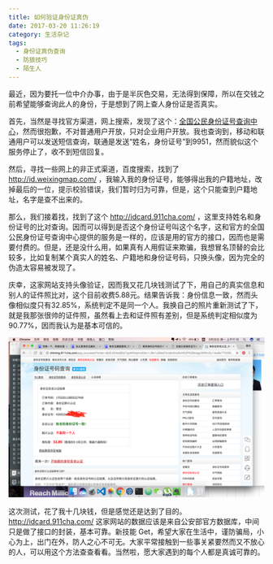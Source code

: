 ```yaml
---
title: 如何验证身份证真伪
date: 2017-03-20 11:26:19
category: 生活杂记
tags:
  - 身份证真伪查询
  - 防狼技巧
  - 陌生人
---
```


最近，因为要托一位中介办事，由于是半灰色交易，无法得到保障，所以在交钱之前希望能够查询此人的身份，于是想到了网上查人身份证是否真实。

<!--more-->

首先，当然是寻找官方渠道，网上搜索，发现了这个：[全国公民身份证号查询中心](http://www.nciic.com.cn/framework/gongzuo/index.jsp)，然而很抱歉，不对普通用户开放，只对企业用户开放。我也查询到，移动和联通用户可以发送短信查询，联通是发送“姓名，身份证号”到9951，然而貌似这个服务停止了，收不到短信回复。

然后，寻找一些网上的非正式渠道，百度搜索，找到了 http://id.weixingmap.com/ ，我输入我的身份证号，能够得出我的户籍地址，改掉最后的一位，提示校验错误，我们暂时归为可靠，但是，这个只能查到户籍地址，名字是查不出来的。

那么，我们接着找，找到了这个 http://idcard.911cha.com/ ，这里支持姓名和身份证号的比对查询。因而可以得到是否这个身份证号叫这个名字，这和官方的全国公民身份证号查询中心提供的服务是一样的，应该是用的官方的接口，因而也是需要付费的。但是，还是没什么用，如果真有人用假证来欺骗，我想冒名顶替的会比较多，比如复制某个真实人的姓名、户籍地和身份证号码，只换头像，因为完全的伪造太容易被发现了。

庆幸，这家网站支持头像验证，因而我又花几块钱测试了下，用自己的真实信息和别人的证件照比对，这个目前收费5.88元。结果告诉我：身份信息一致，然而头像相似度只有32.85%，系统判定不是同一个人。我换自己的照片重新测试了下，就是我那张很帅的证件照，虽然看上去和证件照有差别，但是系统判定相似度为90.77%，因而我认为是基本可信的。

![系统提示提供的照片和身份证是那个的照片相似度太低](如何验证身份证真伪/shenfenzheng.png)

这次测试，花了我十几块钱，但是感觉还是达到了目的。http://idcard.911cha.com/ 这家网站的数据应该是来自公安部官方数据库，中间只是做了接口的封装，基本可靠。新技能 Get，希望大家在生活中，谨防骗局，小心为上，出门在外，防人之心不可无。大家平常接触到一些事关紧要然而又不放心的人，可以用这个方法查查看看。当然啦，愿大家遇到的每个人都是真诚可靠的。
